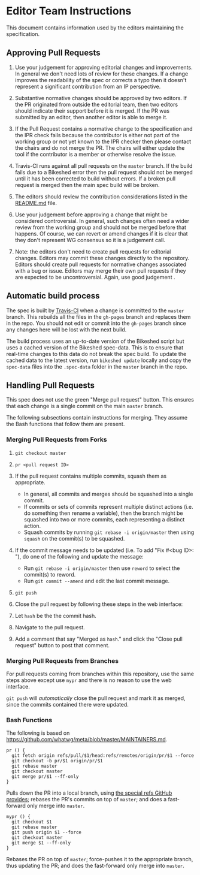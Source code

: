 # Editor Team Instructions

This document contains information used by the editors maintaining the specification.

## Approving Pull Requests

1. Use your judgement for approving editorial changes and improvements. In general we don't need lots of review for these changes. If a change improves the readability of the spec or corrects a typo then it doesn't represent a significant contribution from an IP perspective.

2. Substantive normative changes should be approved by two editors. If the PR originated from outside the editorial team, then two editors should indicate their support before it is merged. If the PR was submitted by an editor, then another editor is able to merge it.

3. If the Pull Request contains a normative change to the specification and the IPR check fails because the contributor is either not part of the working group or not yet known to the IPR checker then please contact the chairs and do not merge the PR. The chairs will either update the tool if the contributor is a member or otherwise resolve the issue.

4. Travis-CI runs against all pull requests on the `master` branch. If the build fails due to a Bikeshed error then the pull request should not be merged until it has been corrected to build without errors. If a broken pull request is merged then the main spec build will be broken.

5. The editors should review the contribution considerations listed in the [README.md](README.md) file.

6. Use your judgement before approving a change that might be considered controversial. In general, such changes often need a wider review from the working group and should not be merged before that happens. Of course, we can revert or amend changes if it is clear that they don't represent WG consensus so it is a judgement call.

7. Note: the editors don't need to create pull requests for editorial changes. Editors may commit these changes directly to the repository. Editors should create pull requests for normative changes associated with a bug or issue. Editors may merge their own pull requests if they are expected to be uncontroversial. Again, use good judgement .

## Automatic build process

The spec is built by [Travis-CI](https://travis-ci.org/) when a change is committed to the `master` branch. This rebuilds all the files in the `gh-pages` branch and replaces them in the repo. You should not edit or commit into the `gh-pages` branch since any changes here will be lost with the next build.

The build process uses an up-to-date version of the Bikeshed script but uses a cached version of the Bikeshed spec-data. This is to ensure that real-time changes to this data do not break the spec build. To update the cached data to the latest version, run `bikeshed update` locally and copy the `spec-data` files into the `.spec-data` folder in the `master` branch in the repo.

## Handling Pull Requests

This spec does not use the green "Merge pull request" button. This ensures that each change is a single commit on the main `master` branch.

The following subsections contain instructions for merging. They assume the Bash functions that follow them are present.

### Merging Pull Requests from Forks

1. `git checkout master`

1. `pr <pull request ID>`

1. If the pull request contains multiple commits, squash them as appropriate.
   * In general, all commits and merges should be squashed into a single commit.
   * If commits or sets of commits represent multiple distinct actions (i.e. do something then rename a variable), then the branch might be squashed into two or more commits, each representing a distinct action.
   * Squash commits by running `git rebase -i origin/master` then using `squash` on the commit(s) to be squashed.

1. If the commit message needs to be updated (i.e. To add "Fix #\<bug ID\>: "), do one of the following and update the message:
    * Run `git rebase -i origin/master` then use `reword` to select the commit(s) to reword.
    * Run `git commit --amend` and edit the last commit message.

1. `git push`

1. Close the pull request by following these steps in the web interface:
  1. Let `hash` be the the commit hash.
  1. Navigate to the pull request.
  1. Add a comment that say "Merged as `hash`." and click the "Close pull request" button to post that
comment.

### Merging Pull Requests from Branches
For pull requests coming from branches within this repository, use the same steps above except use `mypr` and there is no reason to use the web interface.

`git push` will _automatically_ close the pull request and mark it as merged, since the commits contained there were updated.

### Bash Functions
The following is based on https://github.com/whatwg/meta/blob/master/MAINTAINERS.md.

```
pr () {
  git fetch origin refs/pull/$1/head:refs/remotes/origin/pr/$1 --force
  git checkout -b pr/$1 origin/pr/$1
  git rebase master
  git checkout master
  git merge pr/$1 --ff-only
}
```
Pulls down the PR into a local branch, using [the special refs GitHub provides](https://help.github.com/articles/checking-out-pull-requests-locally/); rebases the PR's commits on top of `master`; and does a fast-forward only merge into `master`.

```
mypr () {
  git checkout $1
  git rebase master
  git push origin $1 --force
  git checkout master
  git merge $1 --ff-only
}
```
Rebases the PR on top of `master`; force-pushes it to the appropriate branch, thus updating the PR; and does the fast-forward only merge into `master`.

